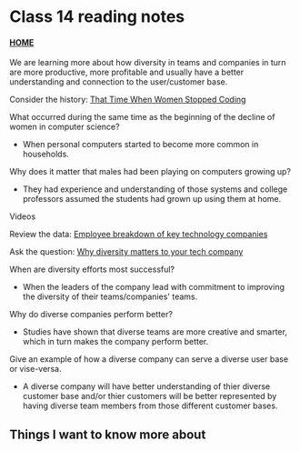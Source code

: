 # Class 14 reading notes

#### [HOME](https://cesarderio.github.io/reading-notes/)

We are learning more about how diversity in teams and companies in turn are more productive, more profitable and usually have a better understanding and connection to the user/customer base.

Consider the history: [That Time When Women Stopped Coding](https://www.npr.org/sections/money/2014/10/21/357629765/when-women-stopped-coding)

What occurred during the same time as the beginning of the decline of women in computer science?

* When personal computers started to become more common in households.

Why does it matter that males had been playing on computers growing up?

* They had experience and understanding of those systems and college professors assumed the students had grown up using them at home.

Videos

Review the data: [Employee breakdown of key technology companies](https://informationisbeautiful.net/visualizations/diversity-in-tech/)

Ask the question: [Why diversity matters to your tech company](https://www.usatoday.com/story/tech/columnist/2015/07/21/why-diversity-matters-your-tech-company/30419871/)

When are diversity efforts most successful?

* When the leaders of the company lead with commitment to improving the diversity of their teams/companies' teams.

Why do diverse companies perform better?

* Studies have shown that diverse teams are more creative and smarter, which in turn makes the company perform better.

Give an example of how a diverse company can serve a diverse user base or vise-versa.

* A diverse company will have better understanding of thier diverse customer base and/or thier customers will be better represented by having diverse team members from those different customer bases.

## Things I want to know more about
